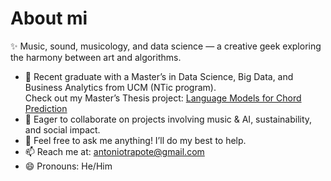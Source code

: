# About mi

<!--
**antoniotrapote/AntonioTrapote** is a ✨ _special_ ✨ repository because its `README.md` (this file) appears on your GitHub profile.
-->
<!--
- 🔭 I’m currently working on ...
-->
✨ Music, sound, musicology, and data science — a creative geek exploring the harmony between art and algorithms.

- 🌱 Recent graduate with a Master’s in Data Science, Big Data, and Business Analytics from UCM (NTic program).  
  Check out my Master’s Thesis project: [Language Models for Chord Prediction](https://github.com/antoniotrapote/chord-prediction-tfm)
- 👯 Eager to collaborate on projects involving music & AI, sustainability, and social impact.
- 💬 Feel free to ask me anything! I’ll do my best to help.
- 📫 Reach me at: antoniotrapote@gmail.com
- 😄 Pronouns: He/Him


<!--
- ⚡ Fun fact: ...
-->

